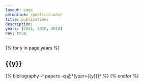 ```yaml
---
layout: page
permalink: /publications/
title: publications
description:
years: [2021, 2020, 2018]
nav: true
---
```


<div class="publications">

{% for y in page.years %}
  <div class="row">
    <div class="col-sm-12">
      <h2 class="year">{{y}}</h2>
    </div>
  </div>
  {% bibliography -f papers -q @*[year={{y}}]* %}
{% endfor %}

</div>